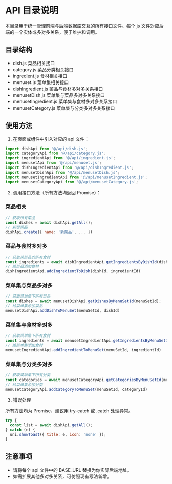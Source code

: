 # API 目录说明

本目录用于统一管理前端与后端数据库交互的所有接口文件。每个 js 文件对应后端的一个实体或多对多关系，便于维护和调用。

## 目录结构

- dish.js           菜品相关接口
- category.js       菜品分类相关接口
- ingredient.js     食材相关接口
- menuset.js        菜单集相关接口
- dishIngredient.js 菜品与食材多对多关系接口
- menusetDish.js    菜单集与菜品多对多关系接口
- menusetIngredient.js 菜单集与食材多对多关系接口
- menusetCategory.js   菜单集与分类多对多关系接口

## 使用方法

1. 在页面或组件中引入对应的 api 文件：

```js
import dishApi from '@/api/dish.js';
import categoryApi from '@/api/category.js';
import ingredientApi from '@/api/ingredient.js';
import menusetApi from '@/api/menuset.js';
import dishIngredientApi from '@/api/dishIngredient.js';
import menusetDishApi from '@/api/menusetDish.js';
import menusetIngredientApi from '@/api/menusetIngredient.js';
import menusetCategoryApi from '@/api/menusetCategory.js';
```

2. 调用接口方法（所有方法均返回 Promise）：

### 菜品相关
```js
// 获取所有菜品
const dishes = await dishApi.getAll();
// 新增菜品
dishApi.create({ name: '新菜品', ... })
```

### 菜品与食材多对多
```js
// 获取某菜品的所有食材
const ingredients = await dishIngredientApi.getIngredientsByDishId(dishId);
// 给菜品添加食材
dishIngredientApi.addIngredientToDish(dishId, ingredientId)
```

### 菜单集与菜品多对多
```js
// 获取菜单集下所有菜品
const dishes = await menusetDishApi.getDishesByMenuSetId(menuSetId);
// 给菜单集添加菜品
menusetDishApi.addDishToMenuSet(menuSetId, dishId)
```

### 菜单集与食材多对多
```js
// 获取菜单集下所有食材
const ingredients = await menusetIngredientApi.getIngredientsByMenuSetId(menuSetId);
// 给菜单集添加食材
menusetIngredientApi.addIngredientToMenuSet(menuSetId, ingredientId)
```

### 菜单集与分类多对多
```js
// 获取菜单集下所有分类
const categories = await menusetCategoryApi.getCategoriesByMenuSetId(menuSetId);
// 给菜单集添加分类
menusetCategoryApi.addCategoryToMenuSet(menuSetId, categoryId)
```

3. 错误处理

所有方法均为 Promise，建议用 try-catch 或 .catch 处理异常。

```js
try {
  const list = await dishApi.getAll();
} catch (e) {
  uni.showToast({ title: e, icon: 'none' });
}
```

## 注意事项
- 请将每个 api 文件中的 BASE_URL 替换为你实际后端地址。
- 如需扩展其他多对多关系，可仿照现有写法新增。 